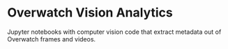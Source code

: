 # Overwatch Vision Analytics

Jupyter notebooks with computer vision code that extract metadata out of Overwatch frames and videos.
